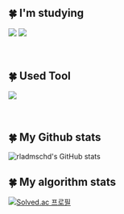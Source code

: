 
<h2 align="left"> 🍀 I'm studying </h2>
<div>
  <img src="https://img.shields.io/badge/c#-239120?style=flat&logo=csharp&logoColor=white"/>
  <img src="https://img.shields.io/badge/C++-00599C?style=flat&logo=c%2B%2B&logoColor=white"/>
 </div>
 <br><br>

<h2 align="left"> 🍀 Used Tool </h2>
<div>
  <img src="https://img.shields.io/badge/Unity-FFFFFF?style=flat&logo=Unity&logoColor=black"/>
  <img src="https://img.shields.io/badge/Visual Studio-5C2D91?style=flat&logo=visualstudio&logoColor=white"/>
 </div>
 <br><br>
 
<h2 align="left"> 🍀 My Github stats </h2>

![rladmschd's GitHub stats](https://github-readme-stats.vercel.app/api?username=rladmschd235&hide=contribs,prs&show_icons=true&theme=graywhite)

<h2 align="left"> 🍀 My algorithm stats </h2>

[![Solved.ac
프로필](http://mazassumnida.wtf/api/generate_badge?boj=rladmschd0032)](https://solved.ac/rladmschd0032)
